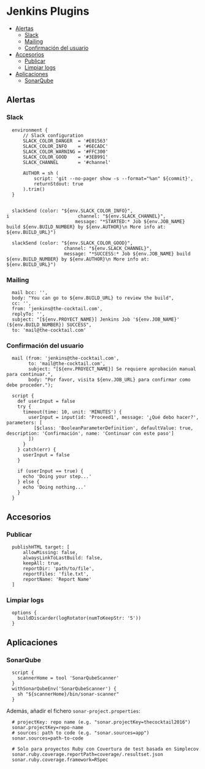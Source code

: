 # Jenkins Plugins

  * [Alertas](#alertas)
    * [Slack](#slack)
    * [Mailing](#mailing)
    * [Confirmación del usuario](#confirmación-del-usuario)
  * [Accesorios](#accesorios)
    * [Publicar](#publicar)
    * [Limpiar logs](#limpiar-logs)
  * [Aplicaciones](#aplicaciones)
    * [SonarQube](#sonarqube)


## Alertas

### Slack

```
  environment {
      // Slack configuration
      SLACK_COLOR_DANGER  = '#E01563'
      SLACK_COLOR_INFO    = '#6ECADC'
      SLACK_COLOR_WARNING = '#FFC300'
      SLACK_COLOR_GOOD    = '#3EB991'
      SLACK_CHANNEL       = '#channel'

      AUTHOR = sh (
          script: 'git --no-pager show -s --format="%an" ${commit}',
          returnStdout: true
      ).trim()
  }


  slackSend (color: "${env.SLACK_COLOR_INFO}",
i                         channel: "${env.SLACK_CHANNEL}",
                         message: "*STARTED:* Job ${env.JOB_NAME} build ${env.BUILD_NUMBER} by ${env.AUTHOR}\n More info at: ${env.BUILD_URL}")

  slackSend (color: "${env.SLACK_COLOR_GOOD}",
                     channel: "${env.SLACK_CHANNEL}",
                     message: "*SUCCESS:* Job ${env.JOB_NAME} build ${env.BUILD_NUMBER} by ${env.AUTHOR}\n More info at: ${env.BUILD_URL}")
```

### Mailing

```
  mail bcc: '',
  body: "You can go to ${env.BUILD_URL} to review the build",
  cc: '',
  from: 'jenkins@the-cocktail.com',
  replyTo: '',
  subject: "[${env.PROYECT_NAME}] Jenkins Job '${env.JOB_NAME}' (${env.BUILD_NUMBER}) SUCCESS",
  to: 'mail@the-cocktail.com'
```

### Confirmación del usuario

```
  mail (from: 'jenkins@the-cocktail.com',
        to: 'mail@the-cocktail.com',
        subject: "[${env.PROYECT_NAME}] Se requiere aprobación manual para continuar.",
        body: "Por favor, visita ${env.JOB_URL} para confirmar como debe proceder.");

  script {
    def userInput = false
    try {
      timeout(time: 10, unit: 'MINUTES') {
        userInput = input(id: 'Proceed1', message: '¿Qué debo hacer?', parameters: [
          [$class: 'BooleanParameterDefinition', defaultValue: true, description: 'Confirmación', name: 'Continuar con este paso']
        ])
      }
    } catch(err) {
      userInput = false
    }

    if (userInput == true) {
      echo 'Doing your step...'
    } else {
      echo 'Doing nothing...'
    }
  }
```

## Accesorios

### Publicar

```
  publishHTML target: [
      allowMissing: false,
      alwaysLinkToLastBuild: false,
      keepAll: true,
      reportDir: 'path/to/file',
      reportFiles: 'file.txt',
      reportName: 'Report Name'
  ]
```

### Limpiar logs

```
  options {
    buildDiscarder(logRotator(numToKeepStr: '5'))
  }
```

## Aplicaciones

### SonarQube

```
  script {
    scannerHome = tool 'SonarQubeScanner'
  }
  withSonarQubeEnv('SonarQubeScanner') {
    sh "${scannerHome}/bin/sonar-scanner"
  }

```

Además, añadir el fichero `sonar-project.properties`:

```
  # projectKey: repo name (e.g. "sonar.projectKey=thecocktail2016")
  sonar.projectKey=repo-name
  # sources: path to code (e.g. "sonar.sources=app")
  sonar.sources=path-to-code

  # Solo para proyectos Ruby con Covertura de test basada en Simplecov
  sonar.ruby.coverage.reportPath=coverage/.resultset.json
  sonar.ruby.coverage.framework=RSpec
```
